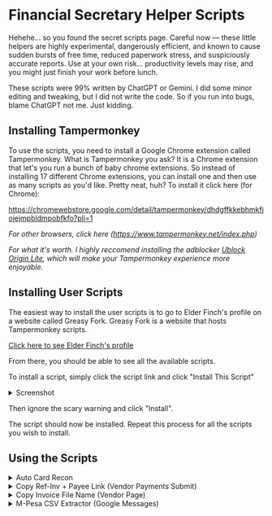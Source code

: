 # Financial Secretary Helper Scripts

Hehehe… so you found the secret scripts page. Careful now — these little helpers are highly experimental, dangerously efficient, and known to cause sudden bursts of free time, reduced paperwork stress, and suspiciously accurate reports. Use at your own risk… productivity levels may rise, and you might just finish your work before lunch.

These scripts were 99% written by ChatGPT or Gemini. I did some minor editing and tweaking, but I did not write the code. So if you run into bugs, blame ChatGPT not me. Just kidding. 

## Installing Tampermonkey

To use the scripts, you need to install a Google Chrome extension called Tampermonkey. What is Tampermonkey you ask? It is a Chrome extension that let's you run a bunch of baby chrome extensions. So instead of installing 17 different Chrome extensions, you can install one and then use as many scripts as you'd like. Pretty neat, huh? To install it click here (for Chrome):

https://chromewebstore.google.com/detail/tampermonkey/dhdgffkkebhmkfjojejmpbldmpobfkfo?pli=1

*For other browsers, click here (https://www.tampermonkey.net/index.php)*

*For what it's worth. I highly reccomend installing the adblocker [Ublock Origin Lite](https://chromewebstore.google.com/detail/uBlock%20Origin%20Lite/ddkjiahejlhfcafbddmgiahcphecmpfh?hl=en), which will make your Tampermonkey experience more enjoyable.*

## Installing User Scripts

The easiest way to install the user scripts is to go to Elder Finch's profile on a website called Greasy Fork. Greasy Fork is a website that hosts Tampermonkey scripts. 

[Click here to see Elder Finch's profile](https://greasyfork.org/en/users/1500121-elderfinch)

From there, you should be able to see all the available scripts. 

To install a script, simply click the script link and click "Install This Script"

<details>
<summary>Screenshot</summary>
<img src="photos/install_example.png" width="1000">
</details>

Then ignore the scary warning and click "Install".

The script should now be installed. Repeat this process for all the scripts you wish to install.

## Using the Scripts

<details>
<summary>Auto Card Recon</summary>
First download the script using the steps above.

## 1. How to Name Your PDFs

The script reads the PDF filename to work. You must use this format:

`VALUE CURRENCY - PLACE - LINE ITEM.pdf`

* The **Value & Currency** must be first (e.g., `123.45 MZN` or `50 MZN`).
* You need at least **two dashes** (`-`) as separators.
* The text after the **last dash** becomes the description.

| Filename | Value | Line Item |
| :--- | :--- | :--- |
| `123.45 MZN - Vodacom - AIRTIME.pdf` | `123.45 MZN` | `AIRTIME` |
| `5889.10 MZN - Matchedje - DIESEL FUEL.pdf` | `5889.10 MZN` | `DIESEL FUEL` |
| `250 ZAR - Nandos - Team Lunch - MISSIONARY TRAVEL.pdf` | `250 ZAR` | `MISSIONARY TRAVEL` |
| `100 MZN - Shoprite.pdf` | **Invalid** | (Needs a second dash) |

---

## 2. How to Run the Script

0. **Open** to the main recon page:

![card.](photos/card_page.png)

1.  **Start:** On the main recon page, click the blue **"Start Recon"** button (bottom-right) and select **ALL** your PDF receipts.
2.  **Correct (If Needed):** If any filenames are invalid, a pop-up will appear. Manually enter the `Value` and `Line Item` for each bad file and click "Submit."
3.  **Hands Off:** **Do not use your mouse or keyboard.** The script will now:
    * Find the matching transaction.
    * Fill in the main **Line Item** description.
    * Click "Attach Receipt."
    * Click "Add Attachment."
    * Upload the correct PDF.
    * Fill in the attachment's **Line Item** description.
    * Save the attachment and wait 7 seconds before starting the next receipt.

While the script is uploading the reciepts, feel free to open another window and work on other tasks. It takes around 30 seconds - 1 minute for each receipt.
4. Fill in the accounting for each receipt & submit. 
   * Use the Mass Allocation tool or click each receipt and categorize the transaction with the correct account.
   * Submit and confirm your submission. 

---

## 3. What to Expect

The script is **intentionally slow** to prevent the system from glitching. If a PDF has no matching transaction, it will be skipped. If the script stops, just refresh the page and run it again with the remaining receipts. If it starts glitching, close or refresh the page. 
</details>
<details>  
<summary>  
Copy Ref-Inv + Payee Link (Vendor Payments Submit)  
</summary>  

**Script runs on:** [https://imos.churchofjesuschrist.org](https://imos.churchofjesuschrist.org) (Payments Submit page)

This script provides two main functions:

1. **Copy Reference–Invoice for Receipts**

   * When saving a PDF receipt of an IMOS bank transfer in our files, we name the file using the IMOS Reference Number and the Invoice Number (e.g., `1VA0XXXX - INVXXXX`).
   * The script adds a monkey 🐒 button in the bottom-right corner of the "submit payments" page.
   * Clicking this button adds a new column of **Copy Ref – Inv** buttons to the.
   * When you click one of these, the script copies the reference–invoice string to your clipboard.
   * You can then paste it as the file name when saving the receipt.

2. **Quick Payee Link**

   * The script also makes the vendor name clickable.
   * Clicking it takes you directly to the vendor’s recent payments page, saving you the step of searching manually.

</details>  

<details>  
<summary>  
Copy Invoice File Name (Vendor Page)  
</summary>  

**Script runs on:** [https://imos.churchofjesuschrist.org](https://imos.churchofjesuschrist.org) (Vendor Summary page)

This script works almost the same way as the Payments Submit version but on a Vendor page.

* When you click the monkey 🐒 button in the bottom-right corner, a new column of **Copy Ref – Inv** buttons appears.
* Clicking one copies the reference–invoice string to your clipboard.
* You can then paste it as the PDF file name when saving receipts, instead of manually copying each one.

</details>  

<details>
<summary>
M-Pesa CSV Extractor (Google Messages)
</summary>

Script runs on: https://messages.google.com/web

This script runs on [https://messages.google.com/web](https://messages.google.com/web).

When doing an M-PESA recon, you need details from your SMS messages: the M-PESA code, transaction amount, date, and fee. This script automates that process. It scans your message history and extracts all transactions, including payments, withdrawals, and POS purchases.

Here’s how it works:

1. Open your messages, and you’ll see a monkey 🐒 button in the bottom-right corner.
2. Click the button and select the date from which you want to start scraping M-PESA transactions.
3. Before running the script, scroll through your messages so all of them are loaded and visible on the page.
4. Click Extract. The script will generate and download a CSV containing the phone number, M-PESA code, amount, and fee.

Next, open your Google Sheet with the M-PESA form responses:

* Insert a column next to the Cost column.
* Paste in the costs generated by the script.
* Reorder the Google Form responses to align with the extracted transactions and identify any missing entries.
* Once everything is matched, you can paste in the fees and M-PESA codes.

</details>